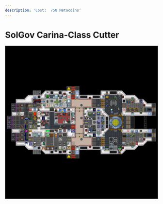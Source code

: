```yaml
---
description: 'Cost:  750 Metacoins'
---
```


# SolGov Carina-Class Cutter

![](<../../.gitbook/assets/image (25).png>)
